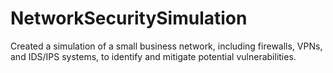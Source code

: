 # NetworkSecuritySimulation
Created a simulation of a small business network, including firewalls, VPNs, and IDS/IPS systems, to identify and mitigate potential vulnerabilities.
